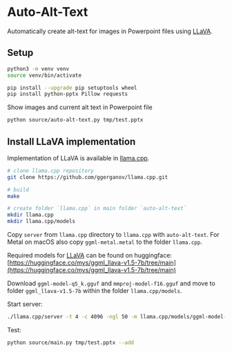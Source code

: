 # Auto-Alt-Text

Automatically create alt-text for images in Powerpoint files using [LLaVA](https://llava-vl.github.io).

## Setup

```sh
python3 -m venv venv
source venv/bin/activate

pip install --upgrade pip setuptools wheel
pip install python-pptx Pillow requests
```

Show images and current alt text in Powerpoint file

```sh
python source/auto-alt-text.py tmp/test.pptx
```

## Install LLaVA implementation

Implementation of LLaVA is available in [llama.cpp](https://github.com/ggerganov/llama.cpp).

```sh
# clone llama.cpp repository
git clone https://github.com/ggerganov/llama.cpp.git

# build
make

# create folder `llama.cpp` in main folder `auto-alt-text`
mkdir llama.cpp
mkdir llama.cpp/models
```

Copy `server` from `llama.cpp` directory to `llama.cpp` with `auto-alt-text`. For Metal on macOS also copy `ggml-metal.metal` to the folder `llama.cpp`.

Required models for [LLaVA](https://llava-vl.github.io) can be found on huggingface: [https://huggingface.co/mys/ggml_llava-v1.5-7b/tree/main](https://huggingface.co/mys/ggml_llava-v1.5-7b/tree/main)

Download `ggml-model-q5_k.gguf` and `mmproj-model-f16.gguf` and move to folder `ggml_llava-v1.5-7b` within the folder `llama.cpp/models`.

Start server:

```sh
./llama.cpp/server -t 4 -c 4096 -ngl 50 -m llama.cpp/models/ggml-model-q5_k.gguf --host 0.0.0.0 --port 8007 --mmproj llama.cpp/models/mmproj-model-f16.gguf
```

Test:

```sh
python source/main.py tmp/test.pptx --add
```
